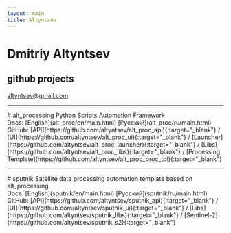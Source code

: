 ```yaml
---
layout: main
title: Altyntsev
---
```

# Dmitriy Altyntsev 
## github projects
[altyntsev@gmail.com](mailto:altyntsev@gmail.com)

<hr>
# alt_processing
Python Scripts Automation Framework
<br>
Docs:
[English](alt_proc/en/main.html)
[Русский](alt_proc/ru/main.html)
<br>
GitHub: 
    [API](https://github.com/altyntsev/alt_proc_api){:target="_blank"} /
    [UI](https://github.com/altyntsev/alt_proc_ui){:target="_blank"} / 
    [Launcher](https://github.com/altyntsev/alt_proc_launcher){:target="_blank"} /
    [Libs](https://github.com/altyntsev/alt_proc_libs){:target="_blank"} /
    [Processing Template](https://github.com/altyntsev/alt_proc_proc_tpl){:target="_blank"} 

<hr>
# sputnik
Satellite data processing automation template based on alt_processing
<br>
Docs:
[English](sputnik/en/main.html)
[Русский](sputnik/ru/main.html)
<br>
GitHub: 
    [API](https://github.com/altyntsev/sputnik_api){:target="_blank"} /
    [UI](https://github.com/altyntsev/sputnik_ui){:target="_blank"} /
    [Libs](https://github.com/altyntsev/sputnik_libs){:target="_blank"} /
    [Sentinel-2](https://github.com/altyntsev/sputnik_s2){:target="_blank"} 


